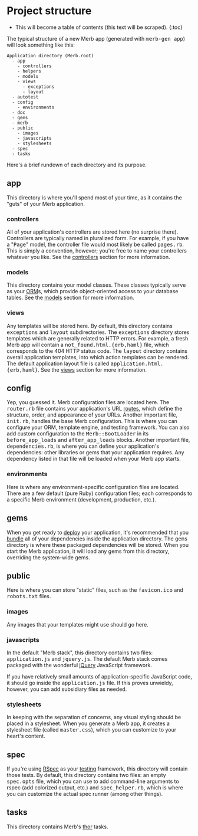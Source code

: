 # Project structure

* This will become a table of contents (this text will be scraped).
{:toc}

The typical structure of a new Merb app (generated with <tt>merb-gen app</tt>)
will look something like this:

    Application directory (Merb.root)
      - app
        - controllers
        - helpers
        - models
        - views
          - exceptions
          - layout
      - autotest
      - config
        - environments
      - doc
      - gems
      - merb
      - public
        - images
        - javascripts
        - stylesheets
      - spec
      - tasks

Here's a brief rundown of each directory and its purpose.

## app
This directory is where you'll spend most of your time,
as it contains the "guts" of your Merb application.

### controllers
All of your application's controllers are stored here (no surprise there).
Controllers are typically named in pluralized form.
For example, if you have a "<tt>Page</tt>" model,
the controller file would most likely be called <tt>pages.rb</tt>.
This is simply a convention, however;
you're free to name your controllers whatever you like.
See the [controllers][] section for more information.

### models
This directory contains your model classes.
These classes typically serve as your [ORM][]s,
which provide object-oriented access to your database tables.
See the [models][] section for more information.

### views
Any templates will be stored here.
By default, this directory contains <tt>exceptions</tt>
and <tt>layout</tt> subdirectories.
The <tt>exceptions</tt> directory stores templates
which are generally related to HTTP errors.
For example, a fresh Merb app
will contain a <tt>not_found.html.{erb,haml}</tt> file,
which corresponds to the 404 HTTP status code.
The <tt>layout</tt> directory contains overall application templates,
into which action templates can be rendered.
The default application layout file
is called <tt>application.html.{erb,haml}</tt>.
See the [views][] section for more information.

## config
Yep, you guessed it.
Merb configuration files are located here.
The <tt>router.rb</tt> file contains your application's URL [routes][],
which define the structure, order, and appearance of your URLs.
Another important file, <tt>init.rb</tt>, handles the base Merb configuration.
This is where you can configure your ORM, template engine,
and testing framework.
You can also add custom configuration to the <tt>Merb::BootLoader</tt>
in its <tt>before_app_loads</tt> and <tt>after_app_loads</tt> blocks.
Another important file, <tt>dependencies.rb</tt>,
is where you can define your application's dependencies:
other libraries or gems that your application requires.
Any dependency listed in that file will be loaded when your Merb app starts.

### environments
Here is where any environment-specific configuration files are located.
There are a few default (pure Ruby) configuration files;
each corresponds to a specific Merb environment
(development, production, etc.).

## gems
When you get ready to [deploy][] your application,
it's recommended that you [bundle][] all of your dependencies
inside the application directory.
The <tt>gems</tt> directory is where these packaged dependencies
will be stored.
When you start the Merb application,
it will load any gems from this directory, overriding the system-wide gems.

## public
Here is where you can store "static" files,
such as the <tt>favicon.ico</tt> and <tt>robots.txt</tt> files.

### images
Any images that your templates might use should go here.

### javascripts
In the default "Merb stack", this directory contains two files:
<tt>application.js</tt> and <tt>jquery.js</tt>.
The default Merb stack comes packaged
with the wonderful [jQuery][] JavaScript framework.

If you have relatively small amounts of application-specific JavaScript code,
it should go inside the <tt>application.js</tt> file.
If this proves unwieldy, however, you can add subsidiary files as needed.

### stylesheets
In keeping with the separation of concerns,
any visual styling should be placed in a stylesheet.
When you generate a Merb app,
it creates a stylesheet file (called <tt>master.css</tt>),
which you can customize to your heart's content.

## spec
If you're using [RSpec][] as your [testing][] framework,
this directory will contain those tests.
By default, this directory contains two files:
an empty <tt>spec.opts</tt> file,
which you can use to add command-line arguments to rspec
(add colorized output, etc.) and <tt>spec_helper.rb</tt>,
which is where you can customize the actual spec runner (among other things).

## tasks
This directory contains Merb's [thor][] tasks.


[bundle]:           /deployment/bundle
[controllers]:      /getting-started/controllers
[deploy]:           /deployment
[jQuery]:           http://jquery.com/
[models]:           /getting-started/models
[ORM]:              http://en.wikipedia.org/wiki/Object-relational_mapping
[routes]:           /getting-started/router
[RSpec]:            http://rspec.info/
[testing]:          /testing-your-application
[thor]:             http://wiki.merbivore.com/faqs/thor
[views]:            /getting-started/views
